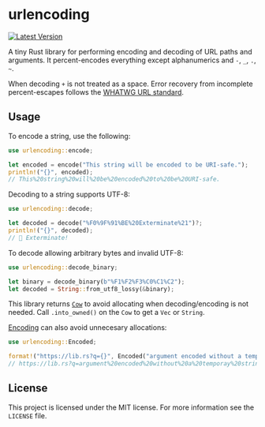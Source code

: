 # urlencoding

[![Latest Version](https://img.shields.io/crates/v/urlencoding.svg)](https://lib.rs/crates/urlencoding)

A tiny Rust library for performing encoding and decoding of URL paths and arguments. It percent-encodes everything except alphanumerics and `-`, `_`, `.`, `~`.

When decoding `+` is not treated as a space. Error recovery from incomplete percent-escapes follows the [WHATWG URL standard](https://url.spec.whatwg.org/).

## Usage

To encode a string, use the following:

```rust
use urlencoding::encode;

let encoded = encode("This string will be encoded to be URI-safe.");
println!("{}", encoded);
// This%20string%20will%20be%20encoded%20to%20be%20URI-safe.
```

Decoding to a string supports UTF-8:

```rust
use urlencoding::decode;

let decoded = decode("%F0%9F%91%BE%20Exterminate%21")?;
println!("{}", decoded);
// 👾 Exterminate!
```

To decode allowing arbitrary bytes and invalid UTF-8:

```rust
use urlencoding::decode_binary;

let binary = decode_binary(b"%F1%F2%F3%C0%C1%C2");
let decoded = String::from_utf8_lossy(&binary);
```

This library returns [`Cow`](https://doc.rust-lang.org/stable/std/borrow/enum.Cow.html) to avoid allocating when decoding/encoding is not needed. Call `.into_owned()` on the `Cow` to get a `Vec` or `String`.

[Encoding](https://docs.rs/urlencoding/latest/urlencoding/struct.Encoded.html) can also avoid unnecesary allocations:

```rust
use urlencoding::Encoded;

format!("https://lib.rs?q={}", Encoded("argument encoded without a temporay string"));
// https://lib.rs?q=argument%20encoded%20without%20a%20temporay%20string
```

## License

This project is licensed under the MIT license. For more information see the `LICENSE` file.
